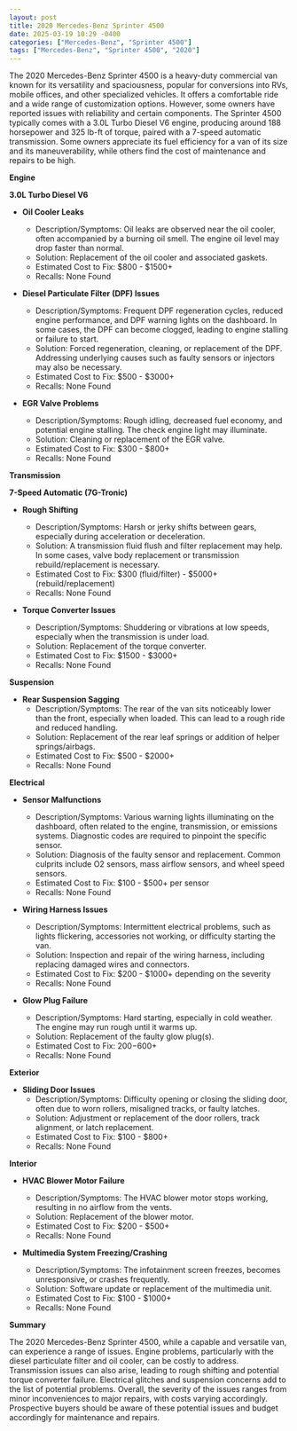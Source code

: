 ```yaml
---
layout: post
title: 2020 Mercedes-Benz Sprinter 4500
date: 2025-03-19 10:29 -0400
categories: ["Mercedes-Benz", "Sprinter 4500"]
tags: ["Mercedes-Benz", "Sprinter 4500", "2020"]
---
```

The 2020 Mercedes-Benz Sprinter 4500 is a heavy-duty commercial van known for its versatility and spaciousness, popular for conversions into RVs, mobile offices, and other specialized vehicles. It offers a comfortable ride and a wide range of customization options. However, some owners have reported issues with reliability and certain components. The Sprinter 4500 typically comes with a 3.0L Turbo Diesel V6 engine, producing around 188 horsepower and 325 lb-ft of torque, paired with a 7-speed automatic transmission. Some owners appreciate its fuel efficiency for a van of its size and its maneuverability, while others find the cost of maintenance and repairs to be high.

**Engine**

**3.0L Turbo Diesel V6**

* **Oil Cooler Leaks**
    * Description/Symptoms: Oil leaks are observed near the oil cooler, often accompanied by a burning oil smell. The engine oil level may drop faster than normal.
    * Solution: Replacement of the oil cooler and associated gaskets.
    * Estimated Cost to Fix: $800 - $1500+
    * Recalls: None Found

* **Diesel Particulate Filter (DPF) Issues**
    * Description/Symptoms: Frequent DPF regeneration cycles, reduced engine performance, and DPF warning lights on the dashboard. In some cases, the DPF can become clogged, leading to engine stalling or failure to start.
    * Solution: Forced regeneration, cleaning, or replacement of the DPF. Addressing underlying causes such as faulty sensors or injectors may also be necessary.
    * Estimated Cost to Fix: $500 - $3000+
    * Recalls: None Found

* **EGR Valve Problems**
    * Description/Symptoms: Rough idling, decreased fuel economy, and potential engine stalling. The check engine light may illuminate.
    * Solution: Cleaning or replacement of the EGR valve.
    * Estimated Cost to Fix: $300 - $800+
    * Recalls: None Found

**Transmission**

**7-Speed Automatic (7G-Tronic)**

* **Rough Shifting**
    * Description/Symptoms: Harsh or jerky shifts between gears, especially during acceleration or deceleration.
    * Solution: A transmission fluid flush and filter replacement may help. In some cases, valve body replacement or transmission rebuild/replacement is necessary.
    * Estimated Cost to Fix: $300 (fluid/filter) - $5000+ (rebuild/replacement)
    * Recalls: None Found

* **Torque Converter Issues**
    * Description/Symptoms: Shuddering or vibrations at low speeds, especially when the transmission is under load.
    * Solution: Replacement of the torque converter.
    * Estimated Cost to Fix: $1500 - $3000+
    * Recalls: None Found

**Suspension**

* **Rear Suspension Sagging**
    * Description/Symptoms: The rear of the van sits noticeably lower than the front, especially when loaded. This can lead to a rough ride and reduced handling.
    * Solution: Replacement of the rear leaf springs or addition of helper springs/airbags.
    * Estimated Cost to Fix: $500 - $2000+
    * Recalls: None Found

**Electrical**

* **Sensor Malfunctions**
    * Description/Symptoms: Various warning lights illuminating on the dashboard, often related to the engine, transmission, or emissions systems. Diagnostic codes are required to pinpoint the specific sensor.
    * Solution: Diagnosis of the faulty sensor and replacement. Common culprits include O2 sensors, mass airflow sensors, and wheel speed sensors.
    * Estimated Cost to Fix: $100 - $500+ per sensor
    * Recalls: None Found

* **Wiring Harness Issues**
    * Description/Symptoms: Intermittent electrical problems, such as lights flickering, accessories not working, or difficulty starting the van.
    * Solution: Inspection and repair of the wiring harness, including replacing damaged wires and connectors.
    * Estimated Cost to Fix: $200 - $1000+ depending on the severity
    * Recalls: None Found

* **Glow Plug Failure**
    * Description/Symptoms: Hard starting, especially in cold weather. The engine may run rough until it warms up.
    * Solution: Replacement of the faulty glow plug(s).
    * Estimated Cost to Fix: $200-$600+
    * Recalls: None Found

**Exterior**

* **Sliding Door Issues**
    * Description/Symptoms: Difficulty opening or closing the sliding door, often due to worn rollers, misaligned tracks, or faulty latches.
    * Solution: Adjustment or replacement of the door rollers, track alignment, or latch replacement.
    * Estimated Cost to Fix: $100 - $800+
    * Recalls: None Found

**Interior**

* **HVAC Blower Motor Failure**
    * Description/Symptoms: The HVAC blower motor stops working, resulting in no airflow from the vents.
    * Solution: Replacement of the blower motor.
    * Estimated Cost to Fix: $200 - $500+
    * Recalls: None Found

* **Multimedia System Freezing/Crashing**
    * Description/Symptoms: The infotainment screen freezes, becomes unresponsive, or crashes frequently.
    * Solution: Software update or replacement of the multimedia unit.
    * Estimated Cost to Fix: $100 - $1000+
    * Recalls: None Found

**Summary**

The 2020 Mercedes-Benz Sprinter 4500, while a capable and versatile van, can experience a range of issues. Engine problems, particularly with the diesel particulate filter and oil cooler, can be costly to address. Transmission issues can also arise, leading to rough shifting and potential torque converter failure. Electrical glitches and suspension concerns add to the list of potential problems. Overall, the severity of the issues ranges from minor inconveniences to major repairs, with costs varying accordingly. Prospective buyers should be aware of these potential issues and budget accordingly for maintenance and repairs.

